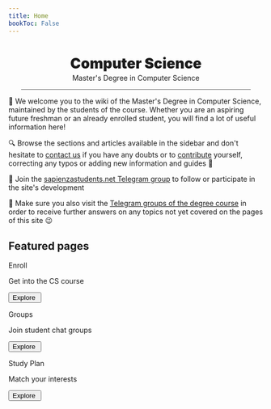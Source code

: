 ```yaml
---
title: Home
bookToc: False
---
```


<h1 align="center" id="title_grad_cs" class="title_grad" style="font-weight: 900">Computer Science</h1>
<p align="center" style="margin-top: -15px">Master's Degree in Computer Science</p>

<div style="width: 90%; height: 1px; background-color: #606060; margin-left: auto; margin-right: auto"></div>

👋 We welcome you to the wiki of the Master's Degree in Computer Science, maintained by the students of the course. Whether you are an aspiring future freshman or an already enrolled student, you will find a lot of useful information here!

🔍 Browse the sections and articles available in the sidebar and don't hesitate to [contact us](contributing/contacts/) if you have any doubts or to [contribute](contributing/how-to-contribute/) yourself, correcting any typos or adding new information and guides 💪

🙌 Join the [sapienzastudents.net Telegram group](https://t.me/+g9Jl3OXMIaM5ODFk) to follow or participate in the site's development

👥 Make sure you also visit the [Telegram groups of the degree course](channels/groups) in order to receive further answers on any topics not yet covered on the pages of this site 😉

## Featured pages
<div class="home_evid">
    <div class="home_page" id="home_enroll">
        <p class="home_box_text_title" id="home_enroll_text">Enroll</p>
        <p class="home_box_text">Get into the CS course</p>
        <button class="explore_more" onclick="window.location.href = 'info/freshmen/how-to-enroll/'">Explore&nbsp<i class="fa-solid fa-arrow-right"></i></button>
    </div>
    <div class="home_page" id="home_ssn_groups">
        <p class="home_box_text_title" id="home_wiki_text">Groups</p>
        <p class="home_box_text">Join student chat groups</p>
        <button class="explore_more" onclick="window.location.href = 'channels/groups/'">Explore&nbsp<i class="fa-solid fa-arrow-right"></i></button>
    </div>
    <div class="home_page" id="home_study_plan">
        <p class="home_box_text_title" id="home_wiki_text">Study Plan</p>
        <p class="home_box_text">Match your interests</p>
        <button class="explore_more" onclick="window.location.href = 'info/study-plan/introduction-to-study-plan'">Explore&nbsp<i class="fa-solid fa-arrow-right"></i></button>
    </div>
</div>

